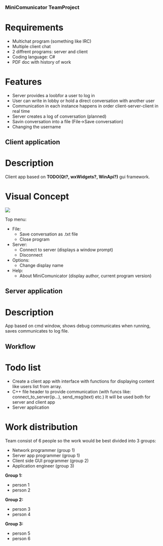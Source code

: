 ### MiniComunicator TeamProject 
# Requirements 

* Multichat program (something like IRC)
* Multiple client chat
* 2 diffrent programs: server and client
* Coding language: C#
* PDF doc with history of work 

# Features

* Server provides a loobfor a user to log in
* User can write in lobby or hold a direct conversation with another user
* Communication in each instance happens in order client-server-client in real time
* Server creates a log of conversation (planned)
* Savin conversation into a file (File->Save conversation)
* Changing the username 


## Client application 

# Description #
Client app based on **TODO(Qt?, wxWidgets?, WinApi?)** gui framework.

# Visual Concept 

![](https://raw.githubusercontent.com/adrozd16/ProgrammingMiniProject/master/Mini%20project%20window-01.jpg)

Top menu:

* File:
  * Save conversation as .txt file
  * Close program
* Server:
  * Connect to server (displays a window prompt)
  * Disconnect
* Options:
  * Change display name
* Help:
  * About MiniComunicator (display author, current program version)

## Server application

# Description
App based on cmd window, shows debug communicates when running, saves communicates to log file.


## Workflow

# Todo list
* Create a client app with interface with functions for displaying content like users list from array.
* C++ file header to provide communication (with funcs like: connect_to_server(ip...), send_msg(text) etc.) It will be used both for server and client app
* Server application

# Work distribution

Team consist of 6 people so the work would be best divided into 3 groups:

* Network programmer (group 1)
* Server app programmer (group 1)
* Client side GUI programmer (group 2)
* Application engineer (group 3)

**Group 1:**

* person 1
* person 2

**Group 2:**

* person 3
* person 4

**Group 3:**

* person 5
* person 6

